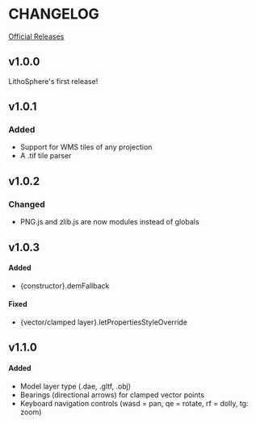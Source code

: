 # CHANGELOG

[Official Releases](https://github.com/NASA-AMMOS/LithoSphere/releases)

## v1.0.0

LithoSphere's first release!

## v1.0.1

### Added

-   Support for WMS tiles of any projection
-   A .tif tile parser

## v1.0.2

### Changed

-   PNG.js and zlib.js are now modules instead of globals

## v1.0.3

#### Added

-   {constructor}.demFallback

#### Fixed

-   {vector/clamped layer}.letPropertiesStyleOverride

## v1.1.0

#### Added

-   Model layer type (.dae, .gltf, .obj)
-   Bearings (directional arrows) for clamped vector points
-   Keyboard navigation controls (wasd = pan, qe = rotate, rf = dolly, tg: zoom)
